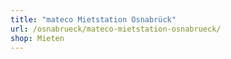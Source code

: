 ```yaml
---
title: "mateco Mietstation Osnabrück"
url: /osnabrueck/mateco-mietstation-osnabrueck/
shop: Mieten
---
```

